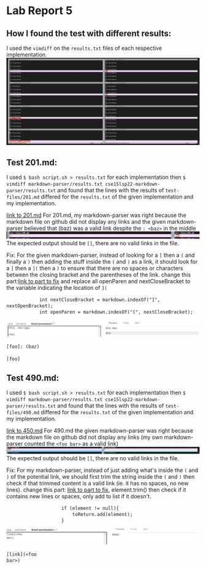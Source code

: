 # Lab Report 5
## How I found the test with different results:
I used the `vimdiff` on the `results.txt` files of each respective implementation.
![vimdiff](lab5/image19.png)

## Test 201.md:
I used `$ bash script.sh > results.txt` for each implementation then `$ vimdiff markdown-parser/results.txt cse15lsp22-markdown-parser/results.txt` and found that the lines with the results of `test-files/201.md` differed for the `results.txt` of the given implementation and my implementation.

[link to 201.md](https://github.com/nidhidhamnani/markdown-parser/blob/main/test-files/201.md)
For 201.md, my markdown-parser was right because the markdown file on github did not display any links and the given markdown-parser believed that (baz) was a valid link despite the `: <baz>` in the middle
![201 markdown test](lab5/201md.png)
The expected output should be `[]`, there are no valid links in the file.

Fix: For the given markdown-parser, instead of looking for a `]` then a `(` and finally a `)` then adding the stuff inside the `(` and `)` as a link, it should look for a `]` then a `](` then a `)` to ensure that there are no spaces or characters between the closing bracket and the parentheses of the link.
change this part:[link to part to fix](https://github.com/nidhidhamnani/markdown-parser/blob/8dd87e6914ae40a4321aac8e2483e349de40b03c/MarkdownParse.java#L64-L65) and replace all openParen and nextCloseBracket to the variable indicating the location of `](`
```
            int nextCloseBracket = markdown.indexOf("]", nextOpenBracket);
            int openParen = markdown.indexOf("(", nextCloseBracket);
```

![201 markdown](lab5/201render.png)
```
[foo]: (baz)

[foo]
```


## Test 490.md:
I used `$ bash script.sh > results.txt` for each implementation then `$ vimdiff markdown-parser/results.txt cse15lsp22-markdown-parser/results.txt` and found that the lines with the results of `test-files/490.md` differed for the `results.txt` of the given implementation and my implementation.

[link to 450.md](https://github.com/nidhidhamnani/markdown-parser/blob/main/test-files/490.md)
For 490.md the given markdown-parser was right because the markdown file on github did not display any links (my own markdown-parser counted the `<foo
bar>` as a valid link)
![490 markdown test](lab5/490md.png)
The expected output should be `[]`, there are no valid links in the file.

Fix: For my markdown-parser, instead of just adding what's inside the `(` and `)` of the potential link, we should first trim the string inside the `(` and `)` then check if that trimmed content is a valid link (ie. it has no spaces, no new lines).
change this part: [link to part to fix](https://github.com/canitry/markdown-parser/blob/a60d52d7c11a1be42bc61ebf528f30cab51e5711/MarkdownParse.java#L90), element.trim() then check if it contains new lines or spaces, only add to list if it doesn't.
```
                    if (element != null){
                        toReturn.add(element);
                    }
```

![markdown](lab5/490render.png)
```
[link](<foo
bar>)
```

